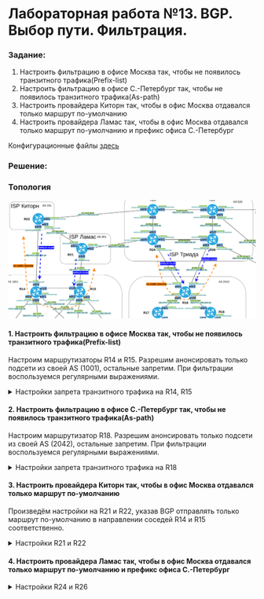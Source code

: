# Лабораторная работа №13. BGP. Выбор пути. Фильтрация.

### Задание:

1. Настроить фильтрацию в офисе Москва так, чтобы не появилось транзитного трафика(Prefix-list)
2. Настроить фильтрацию в офисе С.-Петербург так, чтобы не появилось транзитного трафика(As-path)
3. Настроить провайдера Киторн так, чтобы в офис Москва отдавался только маршрут по-умолчанию
4. Настроить провайдера Ламас так, чтобы в офис Москва отдавался только маршрут по-умолчанию и префикс офиса С.-Петербург

Конфигурационные файлы [здесь](config/)

### Решение:


### Топология

![network](network.png)

#### 1. Настроить фильтрацию в офисе Москва так, чтобы не появилось транзитного трафика(Prefix-list)

Настроим маршрутизаторы R14 и R15. Разрешим анонсировать только подсети из своей AS (1001), остальные запретим. При фильтрации воспользуемся регулярными выражениями.

<details>
 <summary>Настройки запрета транзитного трафика на R14, R15</summary>

``` bash
##############################
# AS 1001 No traffic transit #
##############################

#############
#  R14      #
#############

conf t
router bgp 1001
 no auto-summary
 address-family ipv4
  neighbor 7.7.7.22 prefix-list NO_TRANSIT out
 exit-address-family
 !
 address-family ipv6
  neighbor 2001:FFCC:1000:1422::22 prefix-list NO_TRANSIT out
 exit-address-family
!
ip prefix-list NO_TRANSIT permit 7.7.7.0/27
ip prefix-list NO_TRANSIT deny 0.0.0.0/0 ge 32
ipv6 prefix-list NO_TRANSIT permit 2001:FFCC:1000:1422::/64
ipv6 prefix-list NO_TRANSIT deny ::/0 ge 128

#############
#  R15      #
#############

conf t
router bgp 1001
 no auto-summary
 address-family ipv4
  neighbor 2.2.2.15 prefix-list NO_TRANSIT out
 exit-address-family
 !
 address-family ipv6
  neighbor 2001:FFCC:1000:1521::21 prefix-list NO_TRANSIT out
 exit-address-family
!
ip prefix-list NO_TRANSIT permit 2.2.2.0/27
ip prefix-list NO_TRANSIT deny 0.0.0.0/0 ge 32
ipv6 prefix-list NO_TRANSIT permit 2001:FFCC:1000:1521::/64
ipv6 prefix-list NO_TRANSIT deny ::/0 ge 128

```

</details>


#### 2. Настроить фильтрацию в офисе С.-Петербург так, чтобы не появилось транзитного трафика(As-path)

Настроим маршрутизатор R18. Разрешим анонсировать только подсети из своей AS (2042), остальные запретим. При фильтрации воспользуемся регулярными выражениями.

<details>
 <summary>Настройки запрета транзитного трафика на R18</summary>

``` bash

##############################
# AS2042 No traffic transit #
##############################

#############
#  R18      #
#############

conf t
router bgp 2042
 no auto-summary
 !
 address-family ipv4
  neighbor 82.208.114.26 filter-list 100 out
  neighbor 87.250.250.24 filter-list 100 out
 exit-address-family
 !
 address-family ipv6
  neighbor 2001:FFCC:2000:1824::24 filter-list 100 out
  neighbor 2001:FFCC:2000:1826::26 filter-list 100 out
 exit-address-family
!
ip as-path access-list 100 permit ^$
ip as-path access-list 100 deny .*


```

</details>

#### 3. Настроить провайдера Киторн так, чтобы в офис Москва отдавался только маршрут по-умолчанию

Произведём настройки на R21 и R22, указав BGP отправлять только маршрут по-умолчанию в направлении соседей R14 и R15 соответственно.

<details>
 <summary>Настройки R21 и R22</summary>

``` bash
##############################
# Only default-route to MSK  #
##############################

#############
#  R22      #
#############

conf t
router bgp 101
 no auto-summary
 address-family ipv4
  neighbor 7.7.7.14 default-originate
  neighbor 7.7.7.14 prefix-list DEF_ROUTEv4 out
 exit-address-family
 !
 address-family ipv6
  neighbor 2001:FFCC:1000:1422::14 default-originate
  neighbor 2001:FFCC:1000:1422::14 prefix-list DEF_ROUTEv6 out
 ! 
 exit-address-family
!
ip prefix-list DEF_ROUTEv4 seq 5 permit 0.0.0.0/0
ipv6 prefix-list DEF_ROUTEv6 seq 5 permit ::/0

#############
#  R21      #
#############

router bgp 301
 no auto-summary
 !
 address-family ipv4
  neighbor 2.2.2.15 default-originate
  neighbor 2.2.2.15 prefix-list DEF_ROUTEv4 out
 exit-address-family
 !
 address-family ipv6
  neighbor 2001:FFCC:1000:1521::15 default-originate
  neighbor 2001:FFCC:1000:1521::15 prefix-list DEF_ROUTEv6 out
 exit-address-family
!
ip prefix-list DEF_ROUTEv4 seq 5 permit 0.0.0.0/0
ipv6 prefix-list DEF_ROUTEv6 seq 5 permit ::/0

```

</details>


#### 4. Настроить провайдера Ламас так, чтобы в офис Москва отдавался только маршрут по-умолчанию и префикс офиса С.-Петербург

<details>
 <summary>Настройки R24 и R26</summary>

``` bash
##############################
# Only default-route to SPb  #
##############################

#############
#  R24      #
#############

router bgp 520
 no auto-summary
 !
 address-family ipv4
  neighbor 87.250.250.18 default-originate
  neighbor 87.250.250.18 prefix-list DEF_ROUTEv4 out
 exit-address-family
 !
 address-family ipv6
  neighbor 2001:FFCC:2000:1824::18 default-originate
  neighbor 2001:FFCC:2000:1824::18 prefix-list DEF_ROUTEv6 out
 exit-address-family
!
ip prefix-list DEF_ROUTEv4 seq 5 permit 0.0.0.0/0
ipv6 prefix-list DEF_ROUTEv6 seq 5 permit ::/0

#############
#  R26      #
#############

router bgp 520
 no auto-summary
 !
 address-family ipv4
  neighbor 82.208.114.18 default-originate
  neighbor 82.208.114.18 prefix-list DEF_ROUTEv4 out
 exit-address-family
 !
 address-family ipv6
  neighbor 2001:FFCC:2000:1826::18 default-originate
  neighbor 2001:FFCC:2000:1826::18 prefix-list DEF_ROUTEv6 out
 exit-address-family
!
ip prefix-list DEF_ROUTEv4 seq 5 permit 0.0.0.0/0
ipv6 prefix-list DEF_ROUTEv6 seq 5 permit ::/0

```

</details>
